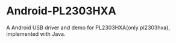 # Android-PL2303HXA
A Android USB driver and demo for PL2303HXA(only pl2303hxa), implemented with Java.
